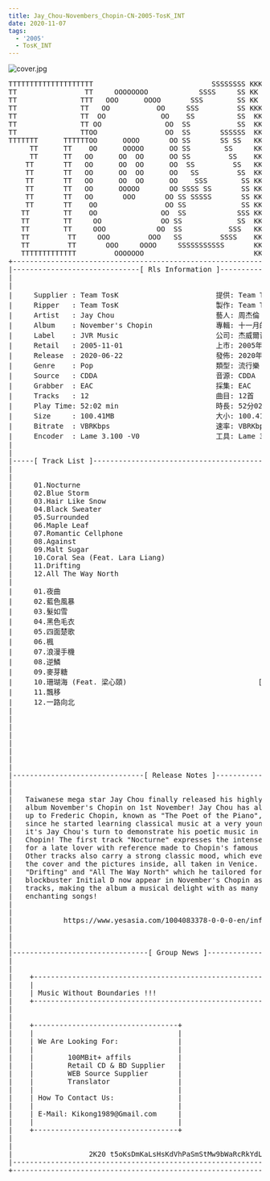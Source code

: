 ```yaml
---
title: Jay_Chou-Novembers_Chopin-CN-2005-TosK_INT
date: 2020-11-07
tags: 
  - '2005'
  - TosK_INT
---
```


![cover.jpg](https://goindex.65style.workers.dev/3:/Music/MP3/Jay_Chou-Novembers_Chopin-CN-2005-TosK_INT/00-jay_chou-novembers_chopin-cn-2005-proof-tosk.jpg)

<retrotxt v-slot>
<pre class="has-text-plain text-1x font-ibm_vga_8x16">TTTTTTTTTTTTTTTTTTTT                            SSSSSSSS KKKKKKKK  KKKKKKKKKKKKKK
TT                TT     OOOOOOOO            SSSS     SS KK   KKK  KKKK        KK
TT               TTT   OOO      OOOO       SSS        SS KK    KKK  KKK        KK
TT               TT   OO           OO     SSS         SS KKK      KKKK        KK
TT               TT  OO             OO    SS          SS  KK       KK        KK
TT               TT OO               OO  SS           SS  KK                KK
TT               TTOO                OO  SS       SSSSSS  KK                KK
TTTTTTT      TTTTTTOO      OOOO       OO SS       SS SS   KK               KK
     TT      TT    OO      OOOOO      OO SS        SS     KK              KK
     TT      TT   OO      OO  OO      OO SS         SS    KK              KK
    TT       TT   OO      OO  OO      OO  SS         SS   KK               KK
    TT       TT   OO      OO  OO      OO   SS         SS  KK                KK
    TT       TT   OO      OO  OO      OO    SSS        SS KK                 KK
    TT       TT   OO      OOOOO       OO SSSS SS       SS KK                  KK
    TT       TT   OO       OOO       OO SS SSSSS       SS KK                   KK
    TT       TT    OO                OO SS             SS KK       KK           KK
   TT        TT    OO               OO  SS            SSS KK      KKKK         KK
   TT        TT     OO              OO SS             SS  KK      KK KK       KK
   TT        TT     OOO            OO  SS           SSS   KK      KK  KK    KKK
   TT         TT     OOO         OOO   SS         SSSS    KK       KK  KK  KKK
   TT         TT       OOO     OOOO     SSSSSSSSSSS       KK KKKKKKKK  KK KKK
   TTTTTTTTTTTTT         OOOOOOO                          KKKK          KKKK
+------------------------------------------------------------------------------+
|------------------------------[ Rls Information ]-----------------------------|
|                                                                              |
|                                                                              |
|     Supplier : Team TosK                       提供: Team TosK               |
|     Ripper   : Team TosK                       製作: Team TosK               |
|     Artist   : Jay Chou                        藝人: 周杰倫                  |
|     Album    : November's Chopin               專輯: 十一月的蕭邦            |
|     Label    : JVR Music                       公司: 杰威爾音樂              |
|     Retail   : 2005-11-01                      上市: 2005年11月01日          |
|     Release  : 2020-06-22                      發佈: 2020年06月22日          |
|     Genre    : Pop                             類型: 流行樂                  |
|     Source   : CDDA                            音源: CDDA                    |
|     Grabber  : EAC                             採集: EAC                     |
|     Tracks   : 12                              曲目: 12首                    |
|     Play Time: 52:02 min                       時長: 52分02秒                |
|     Size     : 100.41MB                        大小: 100.41 MB               |
|     Bitrate  : VBRKbps                         速率: VBRKbps                 |
|     Encoder  : Lame 3.100 -V0                  工具: Lame 3.100 -V0          |
|                                                                              |
|                                                                              |
|-----[ Track List ]-----------------------------------------------------------|
|                                                                              |
|                                                                              |
|     01.Nocturne                                            [03:49]           |
|     02.Blue Storm                                          [04:47]           |
|     03.Hair Like Snow                                      [05:02]           |
|     04.Black Sweater                                       [04:12]           |
|     05.Surrounded                                          [04:07]           |
|     06.Maple Leaf                                          [04:37]           |
|     07.Romantic Cellphone                                  [04:00]           |
|     08.Against                                             [03:54]           |
|     09.Malt Sugar                                          [04:20]           |
|     10.Coral Sea (Feat. Lara Liang)                        [04:16]           |
|     11.Drifting                                            [04:04]           |
|     12.All The Way North                                   [04:54]           |
|                                                            -------           |
|     01.夜曲                                                [03:49]           |
|     02.藍色風暴                                            [04:47]           |
|     03.髮如雪                                              [05:02]           |
|     04.黑色毛衣                                            [04:12]           |
|     05.四面楚歌                                            [04:07]           |
|     06.楓                                                  [04:37]           |
|     07.浪漫手機                                            [04:00]           |
|     08.逆鱗                                                [03:54]           |
|     09.麥芽糖                                              [04:20]           |
|     10.珊瑚海 (Feat. 梁心頤)                               [04:16]           |
|     11.飄移                                                [04:04]           |
|     12.一路向北                                            [04:54]           |
|                                                            -------           |
|                                                             52:02 min        |
|                                                            100.41 MB         |
|                                                                              |
|                                                                              |
|                                                                              |
|                                                                              |
|                                                                              |
|-------------------------------[ Release Notes ]------------------------------|
|                                                                              |
|                                                                              |
|   Taiwanese mega star Jay Chou finally released his highly anticipated       |
|   album November's Chopin on 1st November! Jay Chou has always looked        |
|   up to Frederic Chopin, known as "The Poet of the Piano", as his idol       |
|   since he started learning classical music at a very young age. Now         |
|   it's Jay Chou's turn to demonstrate his poetic music in November's         |
|   Chopin! The first track "Nocturne" expresses the intense emotions          |
|   for a late lover with reference made to Chopin's famous Nocturne.          |
|   Other tracks also carry a strong classic mood, which even extends to       |
|   the cover and the pictures inside, all taken in Venice. The songs          |
|   "Drifting" and "All The Way North" which he tailored for the               |
|   blockbuster Initial D now appear in November's Chopin as bonus             |
|   tracks, making the album a musical delight with as many as 12              |
|   enchanting songs!                                                          |
|                                                                              |
|                                                                              |
|            https://www.yesasia.com/1004083378-0-0-0-en/info.html             |
|                                                                              |
|                                                                              |
|                                                                              |
|--------------------------------[ Group News ]--------------------------------|
|                                                                              |
|                                                                              |
|    +--------------------------------------------------------------------+    |
|    |                                                                    |    |
|    | Music Without Boundaries !!!                                       |    |
|    +--------------------------------------------------------------------+    |
|                                                                              |
|                                                                              |
|    +----------------------------------+                                      |
|    |                                  |                                      |
|    | We Are Looking For:              |                                      |
|    |                                  |                                      |
|    |        100MBit+ affils           |                                      |
|    |        Retail CD &amp; BD Supplier   |                                      |
|    |        WEB Source Supplier       |                                      |
|    |        Translator                |                                      |
|    |                                  |                                      |
|    | How To Contact Us:               |                                      |
|    |                                  |                                      |
|    | E-Mail: Kikong1989@Gmail.com     |                                      |
|    |                                  |                    RlS No. 1830      |
|    +----------------------------------+                                      |
|                                                                              |
|                                                                              |
|                  2K20 t5oKsDmKaLsHsKdVhPaSmStMw9bWaRcRkYdL                   |
|------------------------------------------------------------------------------|
+------------------------------------------------------------------------------+
<span class="dos-cursor">_</span></pre>
</retrotxt>

<a-player 
    :options="{
        audio: [
          {
            name: '夜曲',
            artist: '周杰倫',
            url: 'https://goindex.65style.workers.dev/3:/Music/MP3/Jay_Chou-Novembers_Chopin-CN-2005-TosK_INT/01-jay_chou-nocturne-tosk.mp3',
            cover: 'https://goindex.65style.workers.dev/3:/Music/MP3/Jay_Chou-Novembers_Chopin-CN-2005-TosK_INT/00-jay_chou-novembers_chopin-cn-2005-proof-tosk.jpg',
            theme: '#ebd0c2'
          },
        ]
    }"
/>

<download url="https://mirrorace.org/m/103af"/>

